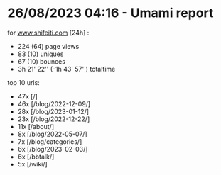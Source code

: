 # 26/08/2023 04:16 - Umami report
for www.shifeiti.com [24h] :

 - 224 (64) page views
 - 83 (10) uniques
 - 67 (10) bounces
 - 3h 21' 22'' (-1h 43' 57'') totaltime


top 10 urls:
 - 47x [/]
 - 46x [/blog/2022-12-09/]
 - 28x [/blog/2023-01-12/]
 - 23x [/blog/2022-12-22/]
 - 11x [/about/]
 - 8x [/blog/2022-05-07/]
 - 7x [/blog/categories/]
 - 6x [/blog/2023-02-03/]
 - 6x [/bbtalk/]
 - 5x [/wiki/]


